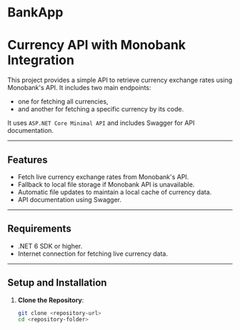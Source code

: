 # BankApp

# **Currency API with Monobank Integration**

This project provides a simple API to retrieve currency exchange rates using Monobank's API. It includes two main endpoints: 
- one for fetching all currencies, 
- and another for fetching a specific currency by its code.

It uses `ASP.NET Core Minimal API` and includes Swagger for API documentation.

---

## **Features**
- Fetch live currency exchange rates from Monobank's API.
- Fallback to local file storage if Monobank API is unavailable.
- Automatic file updates to maintain a local cache of currency data.
- API documentation using Swagger.

---

## **Requirements**
- .NET 6 SDK or higher.
- Internet connection for fetching live currency data.

---

## **Setup and Installation**

1. **Clone the Repository**:
   ```bash
   git clone <repository-url>
   cd <repository-folder>
